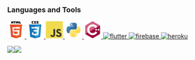 ### Languages and Tools
<p align="left"> 
<!--  html  -->
  <a href="https://www.w3.org/html/" target="_blank" rel="noreferrer"> 
    <img src="https://raw.githubusercontent.com/devicons/devicon/master/icons/html5/html5-original-wordmark.svg" alt="html5" width="40" height="40"/>
  </a> 
<!--  css  -->
  <a href="https://www.w3schools.com/css/" target="_blank" rel="noreferrer"> 
    <img src="https://raw.githubusercontent.com/devicons/devicon/master/icons/css3/css3-original-wordmark.svg" alt="css3" width="40" height="40"/> 
  </a> 
<!--  js  -->
  <a href="https://developer.mozilla.org/en-US/docs/Web/JavaScript" target="_blank" rel="noreferrer"> 
    <img src="https://raw.githubusercontent.com/devicons/devicon/master/icons/javascript/javascript-original.svg" alt="javascript" width="40" height="40"/> 
  </a> 
<!--  python  -->
  <a href="https://www.python.org/" target="_blank" rel="noreferrer"> 
    <img src="https://raw.githubusercontent.com/devicons/devicon/master/icons/python/python-original.svg" alt="python" width="40" height="40"/> 
  </a> 
<!--  c++  -->
  <a href="https://www.cplusplus.com/" target="_blank" rel="noreferrer"> 
    <img src="https://raw.githubusercontent.com/devicons/devicon/master/icons/cplusplus/cplusplus-original.svg" alt="cplusplus" width="40" height="40"/> 
  </a> 
<!--  flutter  -->
  <a href="https://flutter.dev/?gclid=CjwKCAiAjoeRBhAJEiwAYY3nDL4_NkRUYtMlzCL2uxVeu93EhYR1J6-LdjbU2ZMjwM6prUMFfLLr0xoCCssQAvD_BwE&gclsrc=aw.ds" target="_blank" rel="noreferrer"> 
    <img src="https://www.vectorlogo.zone/logos/flutterio/flutterio-icon.svg" alt="flutter" width="40" height="40"/> 
  </a> 
<!--  firebase  -->
  <a href="https://firebase.google.com/" target="_blank" rel="noreferrer"> 
    <img src="https://www.vectorlogo.zone/logos/firebase/firebase-icon.svg" alt="firebase" width="40" height="40"/> 
  </a> 
<!--  heroku  -->
  <a href="https://www.heroku.com/" target="_blank" rel="noreferrer"> 
    <img src="https://www.vectorlogo.zone/logos/heroku/heroku-icon.svg" alt="heroku" width="40" height="40"/> 
  </a> 
</p>

<a href="https://github.com/anuraghazra/github-readme-stats">
  <img align="left" src="https://github-readme-stats.vercel.app/api?username=USK314&count_private=true&show_icons=true&theme=material-palenight" />
</a>
<a href="https://github.com/anuraghazra/github-readme-stats">
  <img align="left" src="https://github-readme-stats.vercel.app/api/top-langs/?username=USK314&layout=compact&theme=material-palenight" />
</a>

<!-- 参照 -->
<!-- https://qiita.com/zizi4n5/items/f8076cb25bbf64a9bc1c -->
<!-- https://github.com/Ashutosh00710/github-readme-activity-graph/blob/main/THEMES.md -->

<!-- 
![](https://github-profile-summary-cards.vercel.app/api/cards/profile-details?username=USK314&theme=nord_dark)
![](https://github-profile-summary-cards.vercel.app/api/cards/repos-per-language?username=USK314&theme=nord_dark)
![](https://github-profile-summary-cards.vercel.app/api/cards/most-commit-language?username=USK314&theme=nord_dark)
![](https://github-profile-summary-cards.vercel.app/api/cards/stats?username=USK314&theme=nord_dark)
![](https://github-profile-summary-cards.vercel.app/api/cards/productive-time?username=USK314&theme=nord_dark) -->

<!-- https://github-profile-summary-cards.vercel.app/demo.html -->
